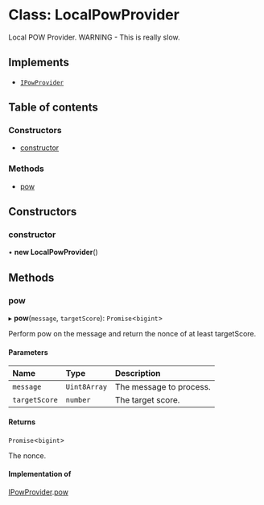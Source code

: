 # Class: LocalPowProvider

Local POW Provider.
WARNING - This is really slow.

## Implements

- [`IPowProvider`](../interfaces/IPowProvider.md)

## Table of contents

### Constructors

- [constructor](LocalPowProvider.md#constructor)

### Methods

- [pow](LocalPowProvider.md#pow)

## Constructors

### constructor

• **new LocalPowProvider**()

## Methods

### pow

▸ **pow**(`message`, `targetScore`): `Promise`<`bigint`\>

Perform pow on the message and return the nonce of at least targetScore.

#### Parameters

| Name | Type | Description |
| :------ | :------ | :------ |
| `message` | `Uint8Array` | The message to process. |
| `targetScore` | `number` | The target score. |

#### Returns

`Promise`<`bigint`\>

The nonce.

#### Implementation of

[IPowProvider](../interfaces/IPowProvider.md).[pow](../interfaces/IPowProvider.md#pow)

